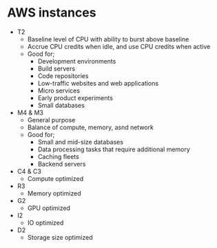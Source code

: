 AWS instances
=============

- T2
    - Baseline level of CPU with ability to burst above baseline
    - Accrue CPU credits when idle, and use CPU credits when active
    - Good for;
        - Development environments
        - Build servers
        - Code repositories
        - Low-traffic websites and web applications
        - Micro services
        - Early product experiments
        - Small databases
- M4 & M3
    - General purpose
    - Balance of compute, memory, asnd network
    - Good for;
        - Small and mid-size databases
        - Data processing tasks that require additional memory
        - Caching fleets
        - Backend servers
- C4 & C3
    - Compute optimized
- R3
    - Memory optimized
- G2
    - GPU optimized
- I2
    - IO optimized
- D2
    - Storage size optimized
